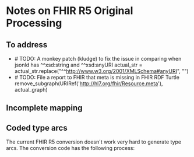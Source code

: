 # Notes on FHIR R5 Original Processing

## To address
* \# TODO: A monkey patch (kludge) to fix the issue in comparing when jsonld has ^^xsd:string and ^^xsd:anyURI
  actual_str = actual_str.replace("^^<http://www.w3.org/2001/XMLSchema#anyURI>", "")
* \# TODO: File a report to FHIR that meta is missing in FHIR RDF Turtle
    remove_subgraph(URIRef('http://hl7.org/fhir/Resource.meta'), actual_graph)

## Incomplete mapping




## Coded type arcs
The current FHIR R5 conversion doesn't work very hard to generate type arcs.  The conversion code has
the following process:




